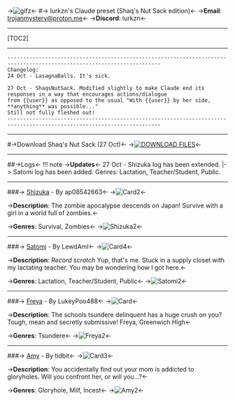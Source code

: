 ->![gifz](https://64.media.tumblr.com/3aa7faf39b88cbd9e045ed840f051e51/5f6cd787fdcfd81e-98/s100x200/a8532e6e40cf657a2c294fa5e87a8f3adccf4574.gifv)<-
#-> lurkzn's Claude preset (Shaq's Nut Sack edition)<-
->**Email**: trojanmystery@proton.me<-
->**Discord**: lurkzn<-
***
[TOC2]
***
```
-----------------------------------------------------------------------------------------------------------------------
Changelog:
24 Oct - LasagnaBalls. It's sick.

27 Oct - ShaqsNutSack. Modified slightly to make Claude end its responses in a way that encourages actions/dialogue
from {{user}} as opposed to the usual "With {{user}} by her side, **anything** was possible..." 
Still not fully fleshed out!
-----------------------------------------------------------------------------------------------------------------------
```
***
#->Download Shaq's Nut Sack (27 Oct)<-
->[![DOWNLOAD FILES](https://files.catbox.moe/o23tum.png)](https://files.catbox.moe/l9ziyh.zip)<-
***
##->Logs<-
!!! note
	->**Updates**<-
	27 Oct - Shizuka log has been extended.
	|-> Satomi log has been added. Genres: Lactation, Teacher/Student, Public.
***
###-> [Shizuka](https://chub.ai/characters/ap08542663/shizuka-af6bd99b) - By ap08542663<-
->![Card2](https://avatars.charhub.io/avatars/ap08542663/shizuka-af6bd99b/avatar.webp?size=0.07351907412249137)<-

->**Description**: The zombie apocalypse descends on Japan! Survive with a girl in a world full of zombies.<-

->**Genres**: Survival, Zombies<-
->![Shizuka2](https://i.imgur.com/voh6lYU.jpg)<-
***
###-> [Satomi](https://chub.ai/characters/LewdAmI/satomi-7b96327a) - By LewdAmI<-
->![Card4](https://avatars.charhub.io/avatars/LewdAmI/satomi-7b96327a/avatar.webp?size=0.5802350080850802)<-

->**Description**: *Record scratch* Yup, that's me. Stuck in a supply closet with my lactating teacher. You may be wondering how I got here.<-

->**Genres**: Lactation, Teacher/Student, Public<-
->![Satomi2](https://i.imgur.com/mVUP480.jpg)<-
***
###-> [Freya](https://chub.ai/characters/LukeyPoo488/freya-72726dda) - By LukeyPoo488<-
->![Card](https://avatars.charhub.io/avatars/LukeyPoo488/freya-72726dda/avatar.webp?size=0.6130422405938563)<-

->**Description**: The schools tsundere delinquent has a huge crush on you? Tough, mean and secretly submissive! Freya, Greenwich High<-

->**Genres**: Tsundere<-
->![Freya2](https://i.imgur.com/oxBgwlf.jpg)<-
***
###-> [Amy](https://chub.ai/characters/tidbit/amy-5538c44a) - By tidbit<-
->![Card3](https://avatars.charhub.io/avatars/tidbit/amy-5538c44a/avatar.webp?size=0.0843351948270401)<-

->**Description**: You accidentally find out your mom is addicted to gloryholes. Will you confront her, or will you...?<-

->**Genres**: Gloryhole, Milf, Incest<-
->![Amy2](https://i.imgur.com/AuwFmZR.jpg)<-